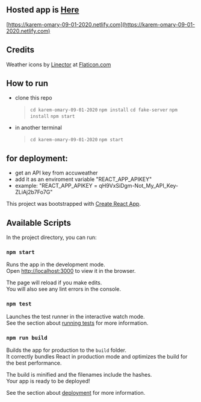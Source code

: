 ## Hosted app is [Here](https://karem-omary-09-01-2020.netlify.com)

[https://karem-omary-09-01-2020.netlify.com](https://karem-omary-09-01-2020.netlify.com)

## Credits

Weather icons by [Linector](https://www.flaticon.com/authors/linector) at [Flaticon.com](https://www.flaticon.com/)

## How to run

- clone this repo
  > `cd karem-omary-09-01-2020` 
  > `npm install` 
  > `cd fake-server` 
  > `npm install` 
  > `npm start`
- in another terminal
  > `cd karem-omary-09-01-2020` 
  > `npm start`
## for deployment:
- get an API key from accuweather
- add it as an enviroment variable "REACT_APP_APIKEY"
- example: "REACT_APP_APIKEY = qH9VxSiDgm-Not_My_API_Key-ZLiAj2b7Fo7G"

This project was bootstrapped with [Create React App](https://github.com/facebook/create-react-app).

## Available Scripts

In the project directory, you can run:

### `npm start`

Runs the app in the development mode.<br />
Open [http://localhost:3000](http://localhost:3000) to view it in the browser.

The page will reload if you make edits.<br />
You will also see any lint errors in the console.

### `npm test`

Launches the test runner in the interactive watch mode.<br />
See the section about [running tests](https://facebook.github.io/create-react-app/docs/running-tests) for more information.

### `npm run build`

Builds the app for production to the `build` folder.<br />
It correctly bundles React in production mode and optimizes the build for the best performance.

The build is minified and the filenames include the hashes.<br />
Your app is ready to be deployed!

See the section about [deployment](https://facebook.github.io/create-react-app/docs/deployment) for more information.
